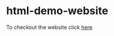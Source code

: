 # html-demo-website

To checkout the website click [here](https://deytulsi18.github.io/html-demo-website/)
